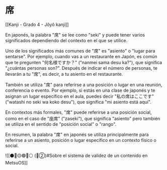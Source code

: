 # 席

[[Kanji - Grado 4 - Jôyô kanji]]

En japonés, la palabra "席" se lee como "seki" y puede tener varios significados dependiendo del contexto en el que se utilice. 

Uno de los significados más comunes de "席" es "asiento" o "lugar para sentarse". Por ejemplo, cuando vas a un restaurante en Japón, es común que te pregunten "何名様ですか？" ("nanmei sama desu ka?"), que significa "¿cuántas personas son?". Después de indicar el número de personas, te llevarán a tu "席", es decir, a tu asiento en el restaurante.

También se utiliza "席" para referirse a una posición o lugar en una reunión, conferencia o evento. Por ejemplo, si estás en una clase de japonés y te asignan un lugar específico en el aula, puedes decir "私の席はここです" ("watashi no seki wa koko desu"), que significa "mi asiento está aquí".

En contextos más formales, "席" puede referirse a una posición social, como en el caso de "座席" ("zaseki"), que significa "asiento" pero también se utiliza en el sentido de "posición social" o "rango".

En resumen, la palabra "席" en japonés se utiliza principalmente para referirse a un asiento, posición o lugar específico en un contexto físico o social.


![[⚫🔴🟡🟢🔵⚪ (🔴②)#Sobre el sistema de validez de un contenido en MetsuOS]]